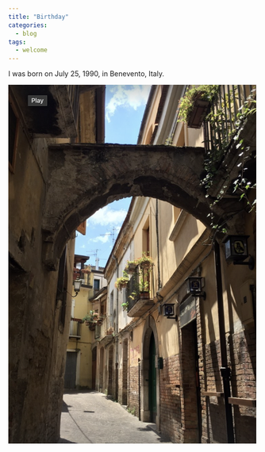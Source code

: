 ```yaml
---
title: "Birthday"
categories:
  - blog
tags:
  - welcome
---
```


I was born on July 25, 1990, in Benevento, Italy.

<!-- ![alt text](../assets/images/bn.png "Benevento") -->

<img src="./../assets/images/bn.png" class="img-responsive" alt="benevento" width="500"> </div>
